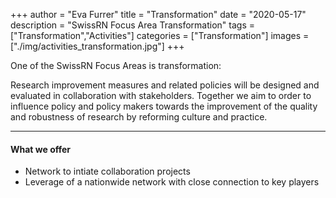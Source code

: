 +++
author = "Eva Furrer"
title = "Transformation"
date = "2020-05-17"
description = "SwissRN Focus Area Transformation"
tags = ["Transformation","Activities"]
categories = ["Transformation"]
images  = ["./img/activities_transformation.jpg"]
+++

One of the SwissRN Focus Areas is transformation:

Research improvement measures and related policies will be designed and evaluated in collaboration with stakeholders. Together we aim to order to influence policy and policy makers towards the improvement of the quality and robustness of research by reforming culture and practice.

---

#### What we offer

* Network to intiate collaboration projects
* Leverage of a nationwide network with close connection to key players

